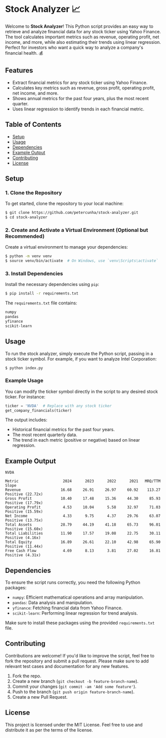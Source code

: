 # Stock Analyzer :chart_with_upwards_trend:

Welcome to **Stock Analyzer**! This Python script provides an easy way to retrieve and analyze financial data for any stock ticker using Yahoo Finance. The tool calculates important metrics such as revenue, operating profit, net income, and more, while also estimating their trends using linear regression. Perfect for investors who want a quick way to analyze a company's financial health. :moneybag:

## Features

- Extract financial metrics for any stock ticker using Yahoo Finance.
- Calculates key metrics such as revenue, gross profit, operating profit, net income, and more.
- Shows annual metrics for the past four years, plus the most recent quarter.
- Uses linear regression to identify trends in each financial metric.

## Table of Contents

- [Setup](#setup)
- [Usage](#usage)
- [Dependencies](#dependencies)
- [Example Output](#example-output)
- [Contributing](#contributing)
- [License](#license)

## Setup

### 1. Clone the Repository

To get started, clone the repository to your local machine:

```bash
$ git clone https://github.com/petercunha/stock-analyzer.git
$ cd stock-analyzer
```

### 2. Create and Activate a Virtual Environment (Optional but Recommended)

Create a virtual environment to manage your dependencies:

```bash
$ python -m venv venv
$ source venv/bin/activate  # On Windows, use `venv\Scripts\activate`
```

### 3. Install Dependencies

Install the necessary dependencies using `pip`:

```bash
$ pip install -r requirements.txt
```

The `requirements.txt` file contains:

```txt
numpy
pandas
yfinance
scikit-learn
```

## Usage

To run the stock analyzer, simply execute the Python script, passing in a stock ticker symbol. For example, if you want to analyze Intel Corporation:

```bash
$ python index.py
```

### Example Usage

You can modify the ticker symbol directly in the script to any desired stock ticker. For instance:

```python
ticker = 'NVDA'  # Replace with any stock ticker
get_company_financials(ticker)
```

The output includes:

- Historical financial metrics for the past four years.
- The most recent quarterly data.
- The trend in each metric (positive or negative) based on linear regression.

## Example Output

```
NVDA

Metric                    2024      2023      2022      2021   MRQ/TTM               Slope
Revenue                  16.68     26.91     26.97     60.92    113.27   Positive (22.72x)
Gross Profit             10.40     17.48     15.36     44.30     85.93   Positive (17.79x)
Operating Profit          4.53     10.04      5.58     32.97     71.03   Positive (15.59x)
Net Income                4.33      9.75      4.37     29.76     63.07   Positive (13.75x)
Total Assets             28.79     44.19     41.18     65.73     96.01   Positive (15.60x)
Total Liabilities        11.90     17.57     19.08     22.75     30.11    Positive (4.16x)
Total Equity             16.89     26.61     22.10     42.98     65.90   Positive (11.44x)
Free Cash Flow            4.69      8.13      3.81     27.02     16.81    Positive (4.31x)
```

## Dependencies

To ensure the script runs correctly, you need the following Python packages:

- `numpy`: Efficient mathematical operations and array manipulation.
- `pandas`: Data analysis and manipulation.
- `yfinance`: Fetching financial data from Yahoo Finance.
- `scikit-learn`: Performing linear regression for trend analysis.

Make sure to install these packages using the provided `requirements.txt` file.

## Contributing

Contributions are welcome! If you'd like to improve the script, feel free to fork the repository and submit a pull request. Please make sure to add relevant test cases and documentation for any new features.

1. Fork the repo.
2. Create a new branch (`git checkout -b feature-branch-name`).
3. Commit your changes (`git commit -am 'Add some feature'`).
4. Push to the branch (`git push origin feature-branch-name`).
5. Create a new Pull Request.

## License

This project is licensed under the MIT License. Feel free to use and distribute it as per the terms of the license.
